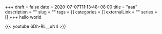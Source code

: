 +++
draft = false
date = 2020-07-07T11:13:48+08:00
title = "aaa"
description = ""
slug = ""
tags = []
categories = []
externalLink = ""
series = []
+++
hello world

{{< youtube 6Dh-RL__uN4 >}}

